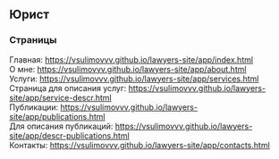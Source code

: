 ## Юрист
### Страницы
Главная: https://vsulimovvv.github.io/lawyers-site/app/index.html   
О мне: https://vsulimovvv.github.io/lawyers-site/app/about.html   
Услуги: https://vsulimovvv.github.io/lawyers-site/app/services.html  
Страница для описания услуг: https://vsulimovvv.github.io/lawyers-site/app/service-descr.html   
Публикации: https://vsulimovvv.github.io/lawyers-site/app/publications.html   
Для описания публикаций: https://vsulimovvv.github.io/lawyers-site/app/descr-publications.html   
Контакты: https://vsulimovvv.github.io/lawyers-site/app/contacts.html   
